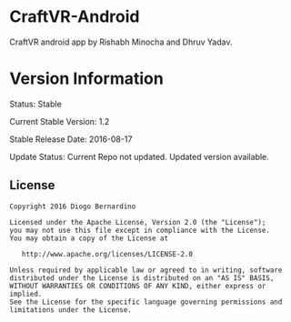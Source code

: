 # CraftVR-Android
CraftVR android app by Rishabh Minocha and Dhruv Yadav.

# Version Information

Status: Stable

Current Stable Version: 1.2

Stable Release Date: 2016-08-17

Update Status: Current Repo not updated. Updated version available.


License
-------

    Copyright 2016 Diogo Bernardino

    Licensed under the Apache License, Version 2.0 (the "License");
    you may not use this file except in compliance with the License.
    You may obtain a copy of the License at

       http://www.apache.org/licenses/LICENSE-2.0

    Unless required by applicable law or agreed to in writing, software
    distributed under the License is distributed on an "AS IS" BASIS,
    WITHOUT WARRANTIES OR CONDITIONS OF ANY KIND, either express or implied.
    See the License for the specific language governing permissions and
    limitations under the License.
